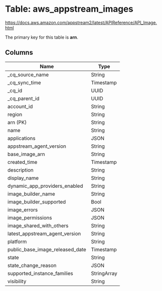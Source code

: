 # Table: aws_appstream_images

https://docs.aws.amazon.com/appstream2/latest/APIReference/API_Image.html

The primary key for this table is **arn**.



## Columns
| Name          | Type          |
| ------------- | ------------- |
|_cq_source_name|String|
|_cq_sync_time|Timestamp|
|_cq_id|UUID|
|_cq_parent_id|UUID|
|account_id|String|
|region|String|
|arn (PK)|String|
|name|String|
|applications|JSON|
|appstream_agent_version|String|
|base_image_arn|String|
|created_time|Timestamp|
|description|String|
|display_name|String|
|dynamic_app_providers_enabled|String|
|image_builder_name|String|
|image_builder_supported|Bool|
|image_errors|JSON|
|image_permissions|JSON|
|image_shared_with_others|String|
|latest_appstream_agent_version|String|
|platform|String|
|public_base_image_released_date|Timestamp|
|state|String|
|state_change_reason|JSON|
|supported_instance_families|StringArray|
|visibility|String|